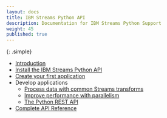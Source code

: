 ```yaml
---
layout: docs
title: IBM Streams Python API
description: Documentation for IBM Streams Python Support
weight: 45
published: true
---
```



{: .simple}
* [Introduction](python-appapi-devguide)
* [Install the IBM Streams Python API](python-appapi-devguide-2)
* [Create your first application](python-appapi-devguide-3)
* Develop applications
  * [Process data with common Streams transforms](python-appapi-devguide-4)
  * [Improve performance with parallelism](python-appapi-devguide-5)
  * [The Python REST API](python-appapi-devguide-6)
* [Complete API Reference](https://streamsxtopology.readthedocs.io/en/stable/)
